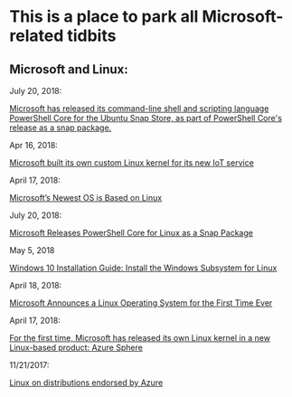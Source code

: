 # This is a place to park all Microsoft-related tidbits

## Microsoft and Linux:

July 20, 2018:

[Microsoft has released its command-line shell and scripting language PowerShell Core for the Ubuntu Snap Store, 
as part of PowerShell Core's release as a snap package.](https://www.techrepublic.com/article/microsofts-linux-love-in-continues-as-powershell-core-comes-to-ubuntu-snap-store/)

Apr 16, 2018:

[Microsoft built its own custom Linux kernel for its new IoT service](https://techcrunch.com/2018/04/16/microsoft-built-its-own-custom-linux-kernel-for-its-new-iot-service/)

April 17, 2018:

[Microsoft’s Newest OS is Based on Linux](https://www.omgubuntu.co.uk/2018/04/microsoft-linux-custom-kernel-azure-sphere)

July 20, 2018:

[Microsoft Releases PowerShell Core for Linux as a Snap Package](https://thehackernews.com/2018/07/powershell-core-linux-snap.html)

May 5, 2018

[Windows 10 Installation Guide: Install the Windows Subsystem for Linux](https://docs.microsoft.com/en-us/windows/wsl/install-win10)

April 18, 2018:

[Microsoft Announces a Linux Operating System for the First Time Ever](https://www.extremetech.com/computing/267741-microsoft-announces-a-linux-operating-system-for-the-first-time-ever)

 April 17, 2018:

[For the first time, Microsoft has released its own Linux kernel in a new Linux-based product: Azure Sphere](https://www.zdnet.com/article/microsoft-releases-its-first-linux-product/)

11/21/2017:

[Linux on distributions endorsed by Azure](https://docs.microsoft.com/en-us/azure/virtual-machines/linux/endorsed-distros)
